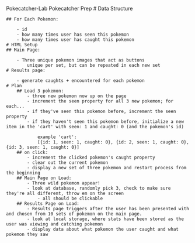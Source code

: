 Pokecatcher-Lab
Pokecatcher Prep
    # Data Structure

    ## For Each Pokemon:

        - id
        - how many times user has seen this pokemon
        - how many times user has caught this pokemon
    # HTML Setup
    ## Main Page:

        - Three unique pokemon images that act as buttons
            unique per set, but can be repeated in each new set
    # Results page:

        - generate caughts + encountered for each pokemon
    # Plan
        ## Load 3 pokemon:
            - three new pokemon now up on the page
            - increment the seen property for all 3 new pokemon; for each...
            - if they've seen this pokemon before, increment the seen property
            - if they haven't seen this pokemon before, initialize a new item in the 'cart' with seen: 1 and caught: 0 (and the pokemon's id)
                
                example 'cart':
                [{id: 1, seen: 1, caught: 0}, {id: 2, seen: 1, caught: 0}, {id: 3, seen: 1, caught: 0}]
        ## on click:
            - increment the clicked pokemon's caught property
            - clear out the current pokemon
            - display a new set of three pokemon and restart process from the beginning
        ## Main Page on Load:
            - Three wild pokemon appear!
            - look at database, randomly pick 3, check to make sure they're all different, throw em on the screen
                - all should be clickable
        ## Results Page on Load:
            - Results page triggers after the user has been presented with and chosen from 10 sets of pokemon on the main page.
            - look at local storage, where stats have been stored as the user was viewing and catching pokemon
            - display data about what pokemon the user caught and what pokemon they saw
